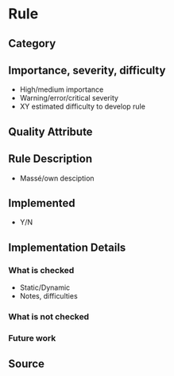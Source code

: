 # Rule

## Category

## Importance, severity, difficulty

* High/medium importance
* Warning/error/critical severity
* XY estimated difficulty to develop rule

## Quality Attribute

## Rule Description

* Massé/own desciption

## Implemented

* Y/N

## Implementation Details

### What is checked

* Static/Dynamic
* Notes, difficulties

### What is not checked

### Future work

## Source